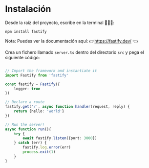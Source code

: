 # Instalación

Desde la raíz del proyecto, escribe en la terminal 👩🏼‍💻:

``
npm install fastify
``

Nota: Puedes ver la documentación aquí: 👉https://fastify.dev/ 👈

Crea un fichero llamado ``server.ts`` dentro del directorio ``src`` y pega el siguiente código:

````typescript

// Import the framework and instantiate it
import Fastify from 'fastify'

const fastify = Fastify({
    logger: true
})

// Declare a route
fastify.get('/', async function handler(request, reply) {
    return {hello: 'world'}
})

// Run the server!
async function run(){
    try {
        await fastify.listen({port: 3000})
    } catch (err) {
        fastify.log.error(err)
        process.exit(1)
    }
}
````